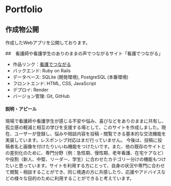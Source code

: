 # Portfolio
## 作成物公開
作成したWebアプリを公開しております。

##　看護師や看護学生のありのままの声でつながるサイト「看護でつながる」
* 作品リンク：[看護でつながる](https://portfolio-2024-e4eq.onrender.com/)
* バックエンド: Ruby on Rails
* データベース: SQLite (開発環境), PostgreSQL (本番環境)
* フロントエンド: HTML, CSS, JavaScript
* デプロイ: Render
* バージョン管理: Git, GitHub

#### 説明・アピール
現場で看護師や看護学生が感じる不安や悩み、喜びなどをありのままに共有し、孤立感の軽減と相互の学びを支援する場として、このサイトを作成しました。現在、ユーザーが登録し、悩みや相談内容を投稿・閲覧できる基本的な交流機能を実装しています。レスポンシブ対応はまだ行っていません。
今後は、投稿に投稿者名と画像を付けたりいいね機能をつけたいです。また、他の既存のサイトとの差別化のために、専門分野（例：急性期、慢性期、老年看護、在宅ケアなど）や役割（新人、中堅、リーダー、学生）に合わせたカテゴリー分けの機能もつけたいと思っています。サイトを利用する方にとって、自身の状況や専門に合わせて閲覧・相談することができ、同じ境遇の方に共感したり、応援やアドバイスなどの様々な目的のために利用することができると考えています。